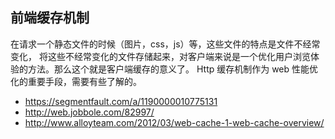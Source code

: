 ## 前端缓存机制

在请求一个静态文件的时候（图片，css，js）等，这些文件的特点是文件不经常变化，
将这些不经常变化的文件存储起来，对客户端来说是一个优化用户浏览体验的方法。那么这个就是客户端缓存的意义了。
Http 缓存机制作为 web 性能优化的重要手段，需要有些了解的。

- https://segmentfault.com/a/1190000010775131
- http://web.jobbole.com/82997/
- http://www.alloyteam.com/2012/03/web-cache-1-web-cache-overview/
